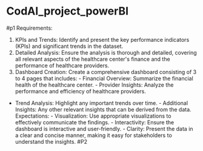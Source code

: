 # CodAl_project_powerBI
#p1
Requirements: 
1. KPIs and Trends: Identify and present the key 
performance indicators (KPIs) and significant trends in the 
dataset. 
2. Detailed Analysis: Ensure the analysis is thorough and 
detailed, covering all relevant aspects of the healthcare 
center's finance and the performance of healthcare 
providers. 
3. Dashboard Creation: Create a comprehensive 
dashboard consisting of 3 to 4 pages that includes: - Financial Overview: Summarize the financial health of 
the healthcare center. - Provider Insights: Analyze the performance and 
efficiency of healthcare providers. 
- Trend Analysis: Highlight any important trends over 
time. - Additional Insights: Any other relevant insights that can 
be derived from the data. 
Expectations: - Visualization: Use appropriate visualizations to effectively 
communicate the findings. - Interactivity: Ensure the dashboard is interactive and 
user-friendly. - Clarity: Present the data in a clear and concise manner, 
making it easy for stakeholders to understand the insights.
#P2


